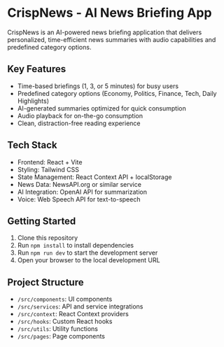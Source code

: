 # CrispNews - AI News Briefing App

CrispNews is an AI-powered news briefing application that delivers personalized, time-efficient news summaries with audio capabilities and predefined category options.

## Key Features

- Time-based briefings (1, 3, or 5 minutes) for busy users
- Predefined category options (Economy, Politics, Finance, Tech, Daily Highlights)
- AI-generated summaries optimized for quick consumption
- Audio playback for on-the-go consumption
- Clean, distraction-free reading experience

## Tech Stack

- Frontend: React + Vite
- Styling: Tailwind CSS
- State Management: React Context API + localStorage
- News Data: NewsAPI.org or similar service
- AI Integration: OpenAI API for summarization
- Voice: Web Speech API for text-to-speech

## Getting Started

1. Clone this repository
2. Run `npm install` to install dependencies
3. Run `npm run dev` to start the development server
4. Open your browser to the local development URL

## Project Structure

- `/src/components`: UI components
- `/src/services`: API and service integrations
- `/src/context`: React Context providers
- `/src/hooks`: Custom React hooks
- `/src/utils`: Utility functions
- `/src/pages`: Page components
